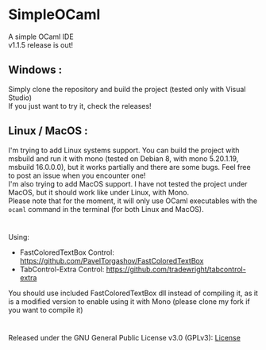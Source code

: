 # SimpleOCaml
A simple OCaml IDE  
v1.1.5 release is out!  
## Windows :
Simply clone the repository and build the project (tested only with Visual Studio)  
If you just want to try it, check the releases!  
## Linux / MacOS :
I'm trying to add Linux systems support. You can build the project with msbuild and run it with mono (tested on Debian 8, with mono 5.20.1.19, msbuild 16.0.0.0), but it works partially and there are some bugs. Feel free to post an issue when you encounter one!  
I'm also trying to add MacOS support. I have not tested the project under MacOS, but it should work like under Linux, with Mono.  
Please note that for the moment, it will only use OCaml executables with the `ocaml` command in the terminal (for both Linux and MacOS).  
#
Using:  
* FastColoredTextBox Control: https://github.com/PavelTorgashov/FastColoredTextBox  
* TabControl-Extra Control: https://github.com/tradewright/tabcontrol-extra  
  
You should use included FastColoredTextBox dll instead of compiling it, as it is a modified version to enable using it with Mono (please clone my fork if you want to compile it)  
#
Released under the GNU General Public License v3.0 (GPLv3): [License](https://github.com/gmattis/simpleOcaml/blob/master/LICENSE)

